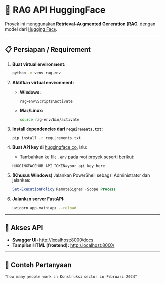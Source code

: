 # 🚀 RAG API HuggingFace

Proyek ini menggunakan **Retrieval-Augmented Generation (RAG)** dengan model dari [Hugging Face](https://huggingface.co).

---

## 📋 Persiapan / Requirement

1. **Buat virtual environment:**

    ```bash
    python -m venv rag-env
    ```

2. **Aktifkan virtual environment:**

    - **Windows:**

        ```bash
        rag-env\Scripts\activate
        ```

    - **Mac/Linux:**

        ```bash
        source rag-env/bin/activate
        ```

3. **Install dependencies dari `requirements.txt`:**

    ```bash
    pip install -r requirements.txt
    ```

4. **Buat API key di** [huggingface.co](https://huggingface.co), lalu:
    - Tambahkan ke file `.env` pada root proyek seperti berikut:

    ```env
    HUGGINGFACEHUB_API_TOKEN=your_api_key_here
    ```

5. **(Khusus Windows)** Jalankan PowerShell sebagai Administrator dan jalankan:

    ```powershell
    Set-ExecutionPolicy RemoteSigned -Scope Process
    ```

6. **Jalankan server FastAPI:**

    ```bash
    uvicorn app.main:app --reload
    ```

---

## 🧪 Akses API

- **Swagger UI:** [http://localhost:8000/docs](http://localhost:8000/docs)
- **Tampilan HTML (frontend):** [http://localhost:8000/](http://localhost:8000/)

---

## 💬 Contoh Pertanyaan

```text
"how many people work in Konstruksi sector in Februari 2024"
